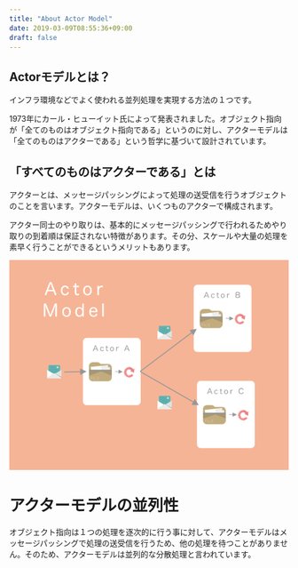 ```yaml
---
title: "About Actor Model"
date: 2019-03-09T08:55:36+09:00
draft: false
---
```


## Actorモデルとは？
インフラ環境などでよく使われる並列処理を実現する方法の１つです。

1973年にカール・ヒューイット氏によって発表されました。オブジェクト指向が「全てのものはオブジェクト指向である」というのに対し、アクターモデルは「全てのものはアクターである」という哲学に基づいて設計されています。

## 「すべてのものはアクターである」とは
アクターとは、メッセージパッシングによって処理の送受信を行うオブジェクトのことを言います。アクターモデルは、いくつものアクターで構成されます。

アクター同士のやり取りは、基本的にメッセージパッシングで行われるためやり取りの到着順は保証されない特徴があります。その分、スケールや大量の処理を素早く行うことができるというメリットもあります。

![Actor Model](../images/actor_model.png)

# アクターモデルの並列性
オブジェクト指向は１つの処理を逐次的に行う事に対して、アクターモデルはメッセージパッシングで処理の送受信を行うため、他の処理を待つことがありません。そのため、アクターモデルは並列的な分散処理と言われています。
